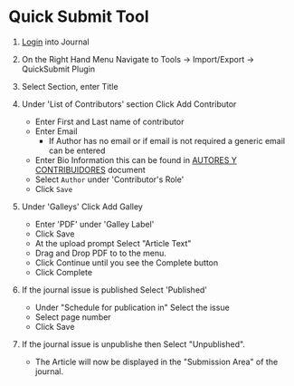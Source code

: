 # Quick Submit Tool

1. [Login](https://journals.library.csuci.edu/ojs/index.php/delfines/login) into Journal
2. On the Right Hand Menu <span class="action">Navigate to</span> <span class="path">Tools -> Import/Export -> QuickSubmit Plugin</span>
3. <span class="action">Select</span> Section, enter Title
4. Under 'List of Contributors' section  <span class="action">Click</span> <span class="btn">Add Contributor</span>
    *  <span class="action">Enter</span> First and Last name of contributor
    * <span class="action">Enter</span> Email
        * If Author has no email or if email is not required a generic email can be entered
    * Enter Bio Information this can be found in [AUTORES Y CONTRIBUIDORES](https://www.dropbox.com/s/2xdiq9z2jeas4yl/AUTORES%20Y%20CONTRIBUIDORES.docx?dl=0) document
    * <span class="action">Select</span> `Author` under 'Contributor's Role'
    * <span class="action">Click</span> `Save`
5. Under 'Galleys' <span class="action">Click</span> <span class="btn">Add Galley</span>
    * <span class="action">Enter</span> 'PDF' under 'Galley Label'
    * <span class="action">Click</span> <span class="btn">Save</span>
    * At the upload prompt <span class="action">Select</span> "Article Text"
    * <span class="action">Drag and Drop</span> PDF to to the menu.
    * <span class="action">Click</span> <span class="btn">Continue</span> until you see the <span class="btn">Complete</span> button
    * <span class="action">Click</span> <span class="btn">Complete</span>

6.  If the journal issue is published <span class="action">Select</span> 'Published'
    * Under "Schedule for publication in" <span class="action">Select</span> the issue
    * <span class="action">Select</span> page number
    * <span class="action">Click</span> <span class="btn">Save</span>
7. If the journal issue is unpublishe then <span class="action">Select</span> "Unpublished".
    * The Article will now be displayed in the "Submission Area" of the journal.